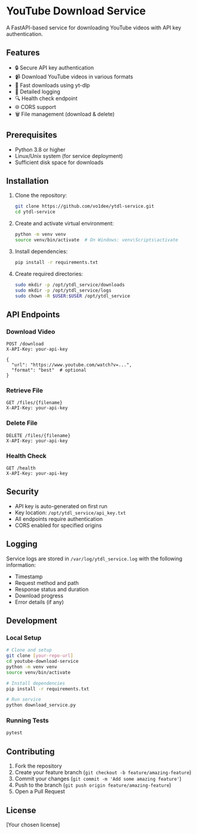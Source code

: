 # YouTube Download Service

A FastAPI-based service for downloading YouTube videos with API key authentication.

## Features

- 🔒 Secure API key authentication
- 📹 Download YouTube videos in various formats
- 🚀 Fast downloads using yt-dlp
- 📝 Detailed logging
- 🔍 Health check endpoint
- 🌐 CORS support
- 🗑️ File management (download & delete)

## Prerequisites

- Python 3.8 or higher
- Linux/Unix system (for service deployment)
- Sufficient disk space for downloads

## Installation

1. Clone the repository:
   ```bash
   git clone https://github.com/vo1dee/ytdl-service.git
   cd ytdl-service
   ```

2. Create and activate virtual environment:
   ```bash
   python -m venv venv
   source venv/bin/activate  # On Windows: venv\Scripts\activate
   ```

3. Install dependencies:
   ```bash
   pip install -r requirements.txt
   ```

4. Create required directories:
   ```bash
   sudo mkdir -p /opt/ytdl_service/downloads
   sudo mkdir -p /opt/ytdl_service/logs
   sudo chown -R $USER:$USER /opt/ytdl_service
   ```

## API Endpoints

### Download Video
```http
POST /download
X-API-Key: your-api-key

{
  "url": "https://www.youtube.com/watch?v=...",
  "format": "best"  # optional
}
```

### Retrieve File
```http
GET /files/{filename}
X-API-Key: your-api-key
```

### Delete File
```http
DELETE /files/{filename}
X-API-Key: your-api-key
```

### Health Check
```http
GET /health
X-API-Key: your-api-key
```

## Security

- API key is auto-generated on first run
- Key location: `/opt/ytdl_service/api_key.txt`
- All endpoints require authentication
- CORS enabled for specified origins

## Logging

Service logs are stored in `/var/log/ytdl_service.log` with the following information:
- Timestamp
- Request method and path
- Response status and duration
- Download progress
- Error details (if any)

## Development

### Local Setup
```bash
# Clone and setup
git clone [your-repo-url]
cd youtube-download-service
python -m venv venv
source venv/bin/activate

# Install dependencies
pip install -r requirements.txt

# Run service
python download_service.py
```

### Running Tests
```bash
pytest
```

## Contributing

1. Fork the repository
2. Create your feature branch (`git checkout -b feature/amazing-feature`)
3. Commit your changes (`git commit -m 'Add some amazing feature'`)
4. Push to the branch (`git push origin feature/amazing-feature`)
5. Open a Pull Request

## License

[Your chosen license]
